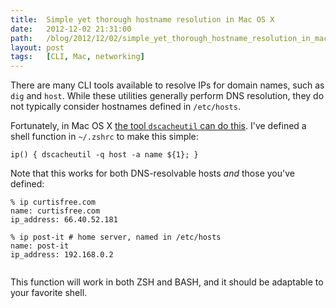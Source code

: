 ```yaml
---
title:  Simple yet thorough hostname resolution in Mac OS X
date:   2012-12-02 21:31:00
path:   /blog/2012/12/02/simple_yet_thorough_hostname_resolution_in_mac_os_x
layout: post
tags:   [CLI, Mac, networking]
---
```

There are many CLI tools available to resolve IPs for domain names, such as `dig` and `host`. While
these utilities generally perform DNS resolution, they do not typically consider hostnames defined
in `/etc/hosts`.

Fortunately, in Mac OS X [the tool `dscacheutil` can do this][superuser]. I've defined a shell
function in `~/.zshrc` to make this simple:

    ip() { dscacheutil -q host -a name ${1}; }

Note that this works for both DNS-resolvable hosts _and_ those you've defined:

<pre><code>% ip curtisfree.com
name: curtisfree.com
ip_address: 66.40.52.181

% ip post-it # home server, named in /etc/hosts
name: post-it
ip_address: 192.168.0.2

</code></pre>

This function will work in both ZSH and BASH, and it should be adaptable to your favorite shell.

[superuser]: http://superuser.com/a/299431
